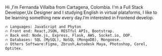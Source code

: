 Hi ,I'm Fernanda Villalba from Cartagena, Colombia. I'm a Full Stack Developer,Ux Designer and I studying  English in virtual plataforms, I like to be learning something new every day.I’m interested in Frontend develop.

    🔥 Languages: JavaScript and Phyton
    🔥 Front end: React,JSON, RESTful APIs, Bootstrap.
    🔥 Back end: Node.js, Express, Flask, AWS, Socket.io, OOP.
    🔥 Databases: SQL (MySQL), NoSQL (MongoDB), Mongoose.
    🔥 Others Software:Figma, Zbrush,Autodesk Maya, Photoshop, Corel, Optitex.

